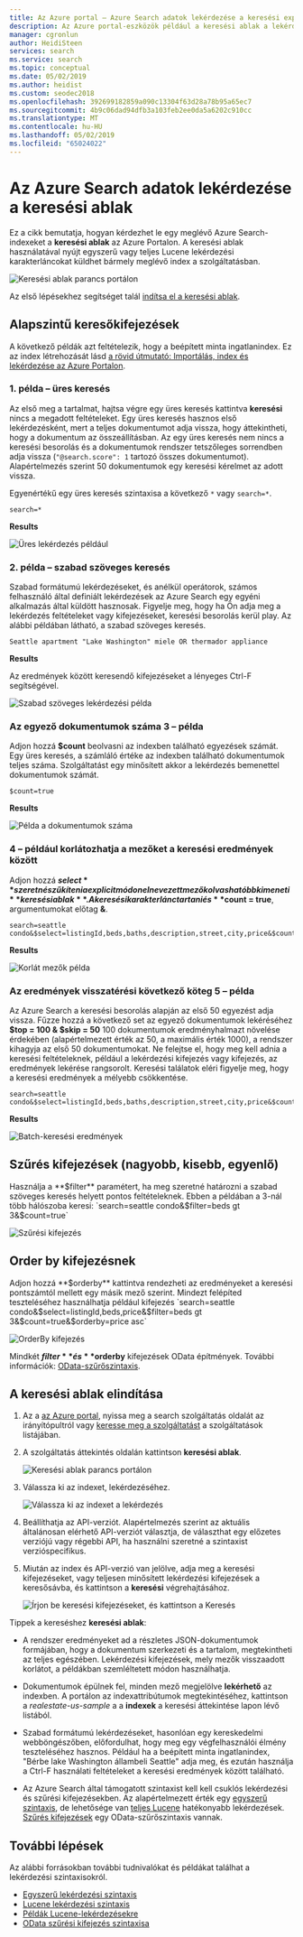 ```yaml
---
title: Az Azure portal – Azure Search adatok lekérdezése a keresési explorer eszköz
description: Az Azure portal-eszközök például a keresési ablak a lekérdezés indexek használata az Azure Search szolgáltatásban. Adja meg a keresési kifejezéseket, vagy teljesen minősített keresőkifejezések speciális szintaxissal.
manager: cgronlun
author: HeidiSteen
services: search
ms.service: search
ms.topic: conceptual
ms.date: 05/02/2019
ms.author: heidist
ms.custom: seodec2018
ms.openlocfilehash: 392699182859a090c13304f63d28a78b95a65ec7
ms.sourcegitcommit: 4b9c06dad94dfb3a103feb2ee0da5a6202c910cc
ms.translationtype: MT
ms.contentlocale: hu-HU
ms.lasthandoff: 05/02/2019
ms.locfileid: "65024022"
---
```

# <a name="search-explorer-for-querying-data-in-azure-search"></a>Az Azure Search adatok lekérdezése a keresési ablak 

Ez a cikk bemutatja, hogyan kérdezhet le egy meglévő Azure Search-indexeket a **keresési ablak** az Azure Portalon. A keresési ablak használatával nyújt egyszerű vagy teljes Lucene lekérdezési karakterláncokat küldhet bármely meglévő index a szolgáltatásban. 

   ![Keresési ablak parancs portálon](./media/search-explorer/search-explorer-cmd2.png "keresési ablak parancs portálon")


Az első lépésekhez segítséget talál [indítsa el a keresési ablak](#start-search-explorer).

## <a name="basic-search-strings"></a>Alapszintű keresőkifejezések

A következő példák azt feltételezik, hogy a beépített minta ingatlanindex. Ez az index létrehozását lásd [a rövid útmutató: Importálás, index és lekérdezése az Azure Portalon](search-get-started-portal.md).

### <a name="example-1---empty-search"></a>1. példa – üres keresés

Az első meg a tartalmat, hajtsa végre egy üres keresés kattintva **keresési** nincs a megadott feltételeket. Egy üres keresés hasznos első lekérdezésként, mert a teljes dokumentumot adja vissza, hogy áttekintheti, hogy a dokumentum az összeállításban. Az egy üres keresés nem nincs a keresési besorolás és a dokumentumok rendszer tetszőleges sorrendben adja vissza (`"@search.score": 1` tartozó összes dokumentumot). Alapértelmezés szerint 50 dokumentumok egy keresési kérelmet az adott vissza.

Egyenértékű egy üres keresés szintaxisa a következő `*` vagy `search=*`.

   ```Input
   search=*
   ```

   **Results**
   
   ![Üres lekérdezés például](./media/search-explorer/search-explorer-example-empty.png "Unqualified vagy üres lekérdezési példa")

### <a name="example-2---free-text-search"></a>2. példa – szabad szöveges keresés

Szabad formátumú lekérdezéseket, és anélkül operátorok, számos felhasználó által definiált lekérdezések az Azure Search egy egyéni alkalmazás által küldött hasznosak. Figyelje meg, hogy ha Ön adja meg a lekérdezés feltételeket vagy kifejezéseket, keresési besorolás kerül play. Az alábbi példában látható, a szabad szöveges keresés.

   ```Input
   Seattle apartment "Lake Washington" miele OR thermador appliance
   ```

   **Results**

   Az eredmények között keresendő kifejezéseket a lényeges Ctrl-F segítségével.

   ![Szabad szöveges lekérdezési példa](./media/search-explorer/search-explorer-example-freetext.png "szabad szöveges lekérdezési példa")

### <a name="example-3---count-of-matching-documents"></a>Az egyező dokumentumok száma 3 – példa 

Adjon hozzá **$count** beolvasni az indexben található egyezések számát. Egy üres keresés, a számláló értéke az indexben található dokumentumok teljes száma. Szolgáltatást egy minősített akkor a lekérdezés bemenettel dokumentumok számát.

   ```Input1
   $count=true
   ```
   **Results**

   ![Példa a dokumentumok száma](./media/search-explorer/search-explorer-example-count.png "az egyező dokumentumok indexben száma")

### <a name="example-4---restrict-fields-in-search-results"></a>4 – például korlátozhatja a mezőket a keresési eredmények között

Adjon hozzá **$select** szeretné szűkíteni a explicit módon elnevezett mezők olvashatóbb kimeneti **keresési ablak**. A keresési karakterlánc tartani és **$count = true**, argumentumokat előtag **&**. 

   ```Input
   search=seattle condo&$select=listingId,beds,baths,description,street,city,price&$count=true
   ```

   **Results**

   ![Korlát mezők példa](./media/search-explorer/search-explorer-example-selectfield.png "mezőket a keresési eredmények korlátozása")

### <a name="example-5---return-next-batch-of-results"></a>Az eredmények visszatérési következő köteg 5 – példa

Az Azure Search a keresési besorolás alapján az első 50 egyezést adja vissza. Fűzze hozzá a következő set az egyező dokumentumok lekéréséhez **$top = 100 & $skip = 50** 100 dokumentumok eredményhalmazt növelése érdekében (alapértelmezett érték az 50, a maximális érték 1000), a rendszer kihagyja az első 50 dokumentumokat. Ne felejtse el, hogy meg kell adnia a keresési feltételeknek, például a lekérdezési kifejezés vagy kifejezés, az eredmények lekérése rangsorolt. Keresési találatok eléri figyelje meg, hogy a keresési eredmények a mélyebb csökkentése.

   ```Input
   search=seattle condo&$select=listingId,beds,baths,description,street,city,price&$count=true&$top=100,&$skip=50
   ```

   **Results**

   ![Batch-keresési eredmények](./media/search-explorer/search-explorer-example-topskip.png "visszatérési következő köteg a keresési eredmények")

## <a name="filter-expressions-greater-than-less-than-equal-to"></a>Szűrés kifejezések (nagyobb, kisebb, egyenlő)

Használja a **$filter** paramétert, ha meg szeretné határozni a szabad szöveges keresés helyett pontos feltételeknek. Ebben a példában a 3-nál több hálószoba keresi: `search=seattle condo&$filter=beds gt 3&$count=true`

   ![Szűrési kifejezés](./media/search-explorer/search-explorer-example-filter.png "szűrése feltétel alapján")

## <a name="order-by-expressions"></a>Order by kifejezésnek

Adjon hozzá **$orderby** kattintva rendezheti az eredményeket a keresési pontszámtól mellett egy másik mező szerint. Mindezt felépíted teszteléséhez használhatja például kifejezés `search=seattle condo&$select=listingId,beds,price&$filter=beds gt 3&$count=true&$orderby=price asc`

   ![OrderBy kifejezés](./media/search-explorer/search-explorer-example-ordery.png "a rendezési sorrend módosítása")

Mindkét **$filter** és **$orderby** kifejezések OData építmények. További információk: [OData-szűrőszintaxis](https://docs.microsoft.com/rest/api/searchservice/odata-expression-syntax-for-azure-search).

<a name="start-search-explorer"></a>

## <a name="how-to-start-search-explorer"></a>A keresési ablak elindítása

1. Az a [az Azure portal](https://portal.azure.com), nyissa meg a search szolgáltatás oldalát az irányítópultról vagy [keresse meg a szolgáltatást](https://ms.portal.azure.com/#blade/HubsExtension/BrowseResourceBlade/resourceType/Microsoft.Search%2FsearchServices) a szolgáltatások listájában.

2. A szolgáltatás áttekintés oldalán kattintson **keresési ablak**.

   ![Keresési ablak parancs portálon](./media/search-explorer/search-explorer-cmd2.png "keresési ablak parancs portálon")

3. Válassza ki az indexet, lekérdezéséhez.

   ![Válassza ki az indexet a lekérdezés](./media/search-explorer/search-explorer-changeindex-se2.png "válassza ki az indexet")

4. Beállíthatja az API-verziót. Alapértelmezés szerint az aktuális általánosan elérhető API-verziót választja, de választhat egy előzetes verziójú vagy régebbi API, ha használni szeretné a szintaxist verzióspecifikus.

5. Miután az index és API-verzió van jelölve, adja meg a keresési kifejezéseket, vagy teljesen minősített lekérdezési kifejezések a keresősávba, és kattintson a **keresési** végrehajtásához.

   ![Írjon be keresési kifejezéseket, és kattintson a Keresés](./media/search-explorer/search-explorer-query-string-example.png "Enter keresési feltételeit, és kattintson a Keresés gombra")

Tippek a kereséshez **keresési ablak**:

+ A rendszer eredményeket ad a részletes JSON-dokumentumok formájában, hogy a dokumentum szerkezeti és a tartalom, megtekintheti az teljes egészében. Lekérdezési kifejezések, mely mezők visszaadott korlátot, a példákban szemléltetett módon használhatja.

+ Dokumentumok épülnek fel, minden mező megjelölve **lekérhető** az indexben. A portálon az indexattribútumok megtekintéséhez, kattintson a *realestate-us-sample* a a **indexek** a keresési áttekintése lapon lévő listából.

+ Szabad formátumú lekérdezéseket, hasonlóan egy kereskedelmi webböngészőben, előfordulhat, hogy meg egy végfelhasználói élmény teszteléséhez hasznos. Például ha a beépített minta ingatlanindex, "Bérbe lake Washington állambeli Seattle" adja meg, és ezután használja a Ctrl-F használati feltételeket a keresési eredmények között található. 

+ Az Azure Search által támogatott szintaxist kell kell csuklós lekérdezési és szűrési kifejezésekben. Az alapértelmezett érték egy [egyszerű szintaxis](https://docs.microsoft.com/rest/api/searchservice/simple-query-syntax-in-azure-search), de lehetősége van [teljes Lucene](https://docs.microsoft.com/rest/api/searchservice/lucene-query-syntax-in-azure-search) hatékonyabb lekérdezések. [Szűrés kifejezések](https://docs.microsoft.com/rest/api/searchservice/odata-expression-syntax-for-azure-search) egy OData-szűrőszintaxis vannak.


## <a name="next-steps"></a>További lépések

Az alábbi forrásokban további tudnivalókat és példákat találhat a lekérdezési szintaxisokról.

 + [Egyszerű lekérdezési szintaxis](https://docs.microsoft.com/rest/api/searchservice/simple-query-syntax-in-azure-search) 
 + [Lucene lekérdezési szintaxis](https://docs.microsoft.com/rest/api/searchservice/lucene-query-syntax-in-azure-search) 
 + [Példák Lucene-lekérdezésekre](search-query-lucene-examples.md) 
 + [OData szűrési kifejezés szintaxisa](https://docs.microsoft.com/rest/api/searchservice/odata-expression-syntax-for-azure-search) 